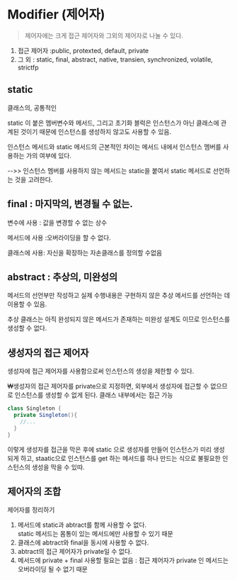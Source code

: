 # Modifier (제어자)

> 제어자에는 크게 접근 제어자와 그외의 제어자로 나눌 수 있다. 

1. 접근 제어자 :public, protexted, default, private      
2. 그 외 : static, final, abstract, native, transien, synchronized, volatile, strictfp

## static

클래스의, 공통적인 

static 이 붙은 멤버변수와 메서드, 그리고 초기화 블럭은 인스턴스가 아닌 클래스에 관계된 것이기 때문에 인스턴스를 생성하지 않고도 사용할 수 있음. 

인스턴스 메서드와 static 메서드의 근본적인 차이는 메서드 내에서 인스턴스 멤버를 사용하는 가의 여부에 있다. 


-->> 인스턴스 멤버를 사용하지 않는 메서드는 static을 붙여서 static 메서드로 선언하는 것을 고려한다. 

## final : 마지막의, 변경될 수 없는. 

변수에 사용 : 값을 변경할 수 없는 상수

메서드에 사용 :오버라이딩을 할 수 없다. 

클래스에 사용: 자신을 확장하는 자손클래스를 정의할 수없음

## abstract : 추상의, 미완성의

메서드의 선언부만 작성하고 실제 수행내용은 구현하지 않은 추상 메서드를 선언하는 데 이용할 수 있음. 

추상 클래스는 아직 완성되지 않은 메서드가 존재하는 미완성 설계도 이므로 인스턴스를 생성할 수 없다. 

## 생성자의 접근 제어자

생성자에 접근 제어자를 사용함으로써 인스턴스의 생성을 제한할 수 있다.    

₩생성자의 접근 제어자를 private으로 지정하면, 외부에서 생성자에 접근할 수 없으므로 인스턴스를 생성할 수 없게 된다.
클래스 내부에서는 접근 가능 

```java
class Singleton {
  private Singleton(){
    //...
  }
}
```

이렇게 생성자를 접근을 막은 후에 static 으로 생성자를 만들어 인스턴스가 미리 생성되게 하고,
staatic으로 인스턴스를 get 하는 메서드를 하나 만드는 식으로 불필요한 인스턴스의 생성을 막을 수 있따. 

## 제어자의 조합

제어자를 정리하기

1. 메서드에 static과 abtract를 함께 사용할 수 없다.    
static 메서드는 몸통이 있는 메서드에만 사용할 수 있기 때문
2. 클래스에 abtract와 final을 동시에 사용할 수 없다.
3. abtract의 접근 제어자가 private일 수 없다.
4. 메서드에 private + final 사용할 필요는 없음 : 접근 제어자가 private 인 메서드는 오버라이딩 될 수 없기 때문 